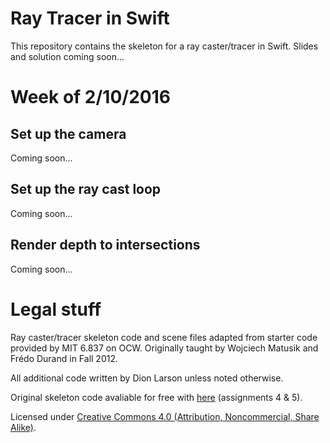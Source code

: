 # Ray Tracer in Swift

This repository contains the skeleton for a ray caster/tracer in Swift. Slides and solution coming soon...

# Week of 2/10/2016

## Set up the camera

Coming soon...

## Set up the ray cast loop

Coming soon...

## Render depth to intersections

Coming soon...

# Legal stuff

Ray caster/tracer skeleton code and scene files adapted from starter code provided by MIT 6.837 on OCW. Originally taught by Wojciech Matusik and Frédo Durand in Fall 2012.

All additional code written by Dion Larson unless noted otherwise.

Original skeleton code avaliable for free with [here](http://ocw.mit.edu/courses/electrical-engineering-and-computer-science/6-837-computer-graphics-fall-2012/) (assignments 4 & 5).

Licensed under [Creative Commons 4.0 (Attribution, Noncommercial, Share Alike)](http://creativecommons.org/licenses/by-nc-sa/4.0/).
